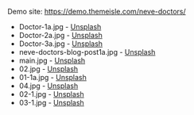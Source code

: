 Demo site: https://demo.themeisle.com/neve-doctors/

* Doctor-1a.jpg                - [Unsplash](https://unsplash.com/photos/efqnM0zWh54)
* Doctor-2a.jpg                - [Unsplash](https://unsplash.com/photos/r46BaPcWP3Q)
* Doctor-3a.jpg                - [Unsplash](https://unsplash.com/photos/QSoSdU13Cwc)
* neve-doctors-blog-post1a.jpg - [Unsplash](https://unsplash.com/photos/DlR32lXV01M)
* main.jpg                     - [Unsplash](https://unsplash.com/photos/E285pJbC4uE)
* 02.jpg                       - [Unsplash](https://unsplash.com/photos/rcP7T6MPEIc)
* 01-1a.jpg                    - [Unsplash](https://unsplash.com/photos/iqGtaQnk3VM)
* 04.jpg                       - [Unsplash](https://unsplash.com/photos/4xe-yVFJCvw)
* 02-1.jpg                     - [Unsplash](https://unsplash.com/photos/k-NnVZ-z26w)
* 03-1.jpg                     - [Unsplash](https://unsplash.com/photos/nMyM7fxpokE)
